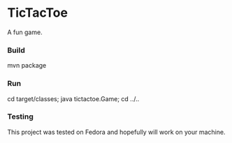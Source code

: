 # TicTacToe
A fun game.

### Build
mvn package

### Run
cd target/classes; java tictactoe.Game; cd ../..

### Testing
This project was tested on Fedora and hopefully will work on your machine.
